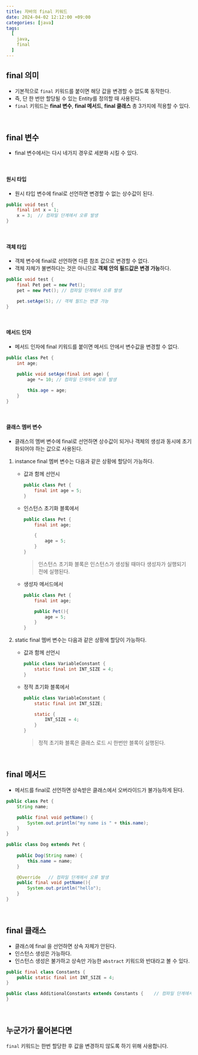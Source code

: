 ```yaml
---
title: 자바의 final 키워드
date: 2024-04-02 12:12:00 +09:00
categories: [java]
tags:
  [
    java,
    final
  ]
---
```


## final 의미
- 기본적으로 `final` 키워드를 붙이면 해당 값을 변경할 수 없도록 동작한다.
- 즉, 단 한 번만 할당될 수 있는 Entity를 정의할 때 사용된다.
- `final` 키워드는 **final 변수**, **final 메서드**, **final 클래스** 총 3가지에 적용할 수 있다.

<br>

## final 변수
- final 변수에서는 다시 네가지 경우로 세분화 시킬 수 있다.

<br>

#### 원시 타입
- 원시 타입 변수에 final로 선언하면 변경할 수 없는 상수값이 된다.
```java
public void test {
    final int x = 1;
    x = 3;  // 컴파일 단계에서 오류 발생
}
```

<br>

#### 객체 타입
- 객체 변수에 final로 선언하면 다른 참조 값으로 변경할 수 없다.
- 객체 자체가 불변하다는 것은 아니므로 **객체 안의 필드값은 변경 가능**하다.
```java
public void test {
    final Pet pet = new Pet();
    pet = new Pet(); // 컴파일 단계에서 오류 발생

    pet.setAge(5); // 객체 필드는 변경 가능
}
```

<br>

#### 메서드 인자
- 메서드 인자에 final 키워드를 붙이면 메서드 안에서 변수값을 변경할 수 없다.
```java
public class Pet {
    int age;
    
    public void setAge(final int age) {
        age *= 10; // 컴파일 단계에서 오류 발생

        this.age = age;
    }
}
```

<br>

#### 클래스 멤버 변수
- 클래스의 멤버 변수에 final로 선언하면 상수값이 되거나 객체의 생성과 동시에 초기화되어야 하는 값으로 사용된다.

1. instance final 멤버 변수는 다음과 같은 상황에 할당이 가능하다.
    - 값과 함께 선언시
        ```java
        public class Pet {
            final int age = 5;
        }
        ```
    - 인스턴스 초기화 블록에서
        ```java
        public class Pet {
            final int age;

            {
                age = 5;
            }
        }
        ```
        > 인스턴스 초기화 블록은 인스턴스가 생성될 때마다 생성자가 실행되기 전에 실행된다.
    - 생성자 메서드에서
        ```java
        public class Pet {
            final int age;

            public Pet(){
                age = 5;
            }
        }
        ```

2. static final 멤버 변수는 다음과 같은 상황에 할당이 가능하다.
    - 값과 함께 선언시
        ```java
        public class VariableConstant {
            static final int INT_SIZE = 4;
        }
        ```
    - 정적 초기화 블록에서
        ```java
        public class VariableConstant {
            static final int INT_SIZE;

            static {
                INT_SIZE = 4;
            }
        }
        ```
        > 정적 초기화 블록은 클래스 로드 시 한번만 블록이 실행된다.

<br>

## final 메서드
- 메서드를 final로 선언하면 상속받은 클래스에서 오버라이드가 불가능하게 된다.

```java
public class Pet {
    String name;

    public final void petName() {
        System.out.println("my name is " + this.name);
    }
}

public class Dog extends Pet {
    
    public Dog(String name) {
        this.name = name;
    }

    @Override   // 컴파일 단계에서 오류 발생
    public final void petName(){
        System.out.println("hello");
    }
}
```

<br>

## final 클래스
- 클래스에 final 을 선언하면 상속 자체가 안된다.
- 인스턴스 생성은 가능하다.
- 인스턴스 생성은 불가하고 상속만 가능한 `abstract` 키워드와 반대라고 볼 수 있다.

```java
public final class Constants {
    public static final int INT_SIZE = 4;
}

public class AdditionalConstants extends Constants {    // 컴파일 단계에서 오류 발생
}
```

<br>

## 누군가가 물어본다면
<div class="spotlight1">
<code class="language-plaintext highlighter-rouge">final</code> 키워드는 한번 할당한 후 값을 변경하지 않도록 하기 위해 사용합니다.
</div>